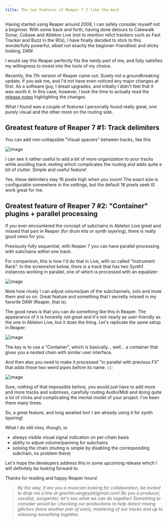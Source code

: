 ```yaml
---
title: The two features of Reaper 7 I like the most
---
```


Having started using Reaper around 2008, I can safely consider myself not a beginner.
With some back and forth, having done detours to Cakewalk Sonar, Cubase and Ableton Live (not to mention relict trackers such as Fast Tracker and Buzz in the 90s), I have finally decided to stick
to this wonderfully powerful, albeit not exactly the beginner-friendliest and slicky looking, DAW. 

I would say this
Reaper perfectly fits the nerdy part of me, and fully satisfies my willingness to invest into the tools of my choice.

Recently, the 7th version of Reaper came out. Surely not a groundbreaking update, if you ask me, and I'd not have even noticed any major changes at first. As a software guy, I dread upgrades, and initially I didn't feel that it was worth it. In this case, however, I took the time to actually read the [release notes](https://dlz.reaper.fm/userguide/WhatsNewReaper7Summary_r2.pdf) highlighting the changes.

What I found was a couple of features I personally found really great, one purely visual and the other more on the routing side.

## Greatest feature of Reaper 7 #1: Track delimiters

You can add non-collapsible "Visual spacers" between tracks, like this

![image](https://github.com/hq9000/hq9000/assets/21345604/f3d54336-76a2-4176-af3b-bd5d5ed2a1e1)

I can see it rather useful to add a bit of more organization to your tracks while avoiding track nesting which complicates the routing and adds quite a bit of clutter. Simple and useful feature!

Yes, these delimiters stay 16 pixels high when you zoom! The exact size is configurable somewhere in the settings, but the default 16 pixels seek t0 work great for me.

## Greatest feature of Reaper 7 #2: "Container" plugins + parallel processing

If you ever encountered the concept of subchains in Ableton Live great and missed that part in Reaper (for drum kits or synth layering), there is really good news for you.

Previously fully sequential, with Reaper 7 you can have parallel processing with subchains within one track.

For comparison, this is how I'd do that in Live, with so called "Instrument Rack". In the screenshot below, there is a track that has two Synth1 instances working in parallel, one of which is processed with an equalizer:

![image](https://github.com/hq9000/hq9000/assets/21345604/369b21d7-a7d4-4e92-9d20-76ddfd946c48)

Note how nicely I can adjust volume/pan of the subchannels, solo and mute them and so on. Great feature and something that I secretly missed in my favorite DAW (Reaper, that is).

The good news is that you can do something like this in Reaper.  The appearance of it is honestly not great and it's not nearly as user-friendly as the one in Ableton Live, but it does the thing. Let's replicate the same setup in Reaper:

![image](https://github.com/hq9000/hq9000/assets/21345604/a04524bd-145e-42a1-b690-75d674e0508c)

The key is to use a "Container", which is basically... well... a container that gives you a nested chain with similar user interface.

And then also you need to make it processed "in parallel with previous FX" that adds those two weird pipes before its name: `||`:

![image](https://github.com/hq9000/hq9000/assets/21345604/dc880039-7c27-46f0-b3cf-7ca016c634fb)

Sure, nothing of that impossible before, you would just have to add more and more tracks and submixes, carefully routing Audio/Midi and doing quite a lot of clicks and complicating the mental model of your project. I've been there many times.

So, a great feature, and long awaited too! I am already using it for synth layering!

What I do still miss, though, is:
-  always visible visual signal indication on per-chain basis
- ability to adjust volume/panning for subchains
- soloing the chain (muting is simple by disabling the corresponding subchain, no problem there)

Let's hope the developers address this in some upcoming release which I will definitely be looking forward to.

Thanks for reading and happy Reaper hours!

>_By the way, if are you a musician looking for collaboration, be invited to drop me a line at grechin.sergey(at)gmail.com! Be you a producer, vocalist, songwriter, let's see what we can do together! Something to consider would be: checking our productions to help detect mixing glitches (have another pair of ears), mastering of our tracks and up to releasing something together._

